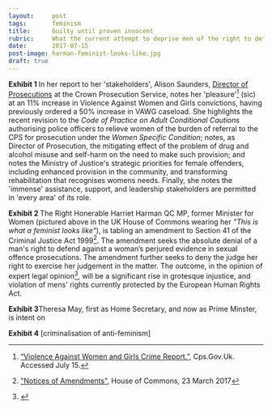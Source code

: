 ```yaml
---
layout:     post
tags:       feminism
title:      Guilty until proven innocent  
rubric:     What the current attempt to deprive men of the right to defend against perjured evidence reveals about the consolidation of feminism's political power.
date:       2017-07-15
post-image: harman-feminist-looks-like.jpg
draft: true
---
```

<strong>Exhibit 1 </strong>In her report to her 'stakeholders', Alison Saunders, [Director of Prosecutions](https://www.cps.gov.uk/about/dpp.html) at the Crown Prosecution Service, notes her 'pleasure'[^1] (sic) at an 11% increase in Violence Against Women and Girls convictions, having previously ordered a 50% increase in VAWG caseload. She highlights the recent revision to the <em>Code of Practice on Adult Conditional Cautions</em> authorising police officers to relieve women of the burden of referral to the CPS for prosecution under the <em>Women Specific Condition</em>; notes, as Director of Prosecution, the mitigating effect of the problem of drug and alcohol misuse and self-harm on the need to make such provision; and notes the Ministry of Justice's strategic priorities for female offenders, including enhanced provision in the community, and transforming rehabilitation that recognises womens needs. Finally, she notes the 'immense' assistance, support, and leadership stakeholders are permitted in 'every area' of its role.

<strong>Exhibit 2 </strong> The Right Honerable Harriet Harman QC MP, former Minister for Women (pictured above in the UK House of Commons wearing her <i>"This is what a feminist looks like"</i>), is tabling an amendment to Section 41 of the Criminal Justice Act 1999[^amendment]. The amendment seeks the absolute denial of a man's right to defend against a woman’s perjured evidence in sexual offence prosecutions. The amendment further seeks to deny the judge her right to exercise her judgement in the matter. The outcome, in the opinion of expert legal opinion[^2], will be a significant rise in grotesque injustice, and violation of mens' rights currently protected by the European Human Rights Act.

<strong>Exhibit 3</strong>Theresa May, first as Home Secretary, and now as Prime Minster, is intent on

<strong>Exhibit 4</strong> [criminalisation of anti-feminism]




[^1]: [“Violence Against Women and Girls Crime Report.”](https://www.cps.gov.uk/Publications/docs/cps_vawg_report_2014.pdf.), Cps.Gov.Uk. Accessed July 15.

[^amendment]: ["Notices of Amendments"](https://www.publications.parliament.uk/pa/bills/cbill/2016-2017/0145/amend/prisons_rm_pbc_0323.1-2.html), House of Commons, 23 March 2017
[^2]: []()
